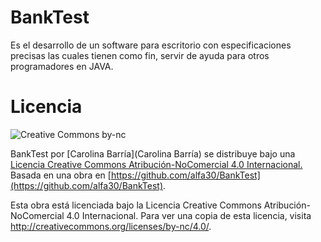 BankTest
========

Es el desarrollo de un software para escritorio con especificaciones precisas las cuales tienen como fin, servir de ayuda para otros programadores en JAVA.

Licencia
========

![Creative Commons by-nc](http://i.creativecommons.org/l/by-nc/4.0/88x31.png)

BankTest por [Carolina Barría](Carolina Barría) se distribuye bajo una [Licencia Creative Commons Atribución-NoComercial 4.0 Internacional.](http://creativecommons.org/licenses/by-nc/4.0/)
Basada en una obra en [https://github.com/alfa30/BankTest](https://github.com/alfa30/BankTest).

Esta obra está licenciada bajo la Licencia Creative Commons Atribución-NoComercial 4.0 Internacional. Para ver una copia de esta licencia, visita http://creativecommons.org/licenses/by-nc/4.0/.